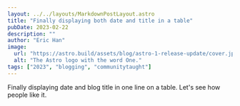 ```yaml
---
layout: ../../layouts/MarkdownPostLayout.astro
title: "Finally displaying both date and title in a table"
pubDate: 2023-02-22
description: ""
author: "Eric Han"
image:
  url: "https://astro.build/assets/blog/astro-1-release-update/cover.jpeg"
  alt: "The Astro logo with the word One."
tags: ["2023", "blogging", "communitytaught"]
---
```


Finally displaying date and blog title in one line on a table. Let's see how people like it.
